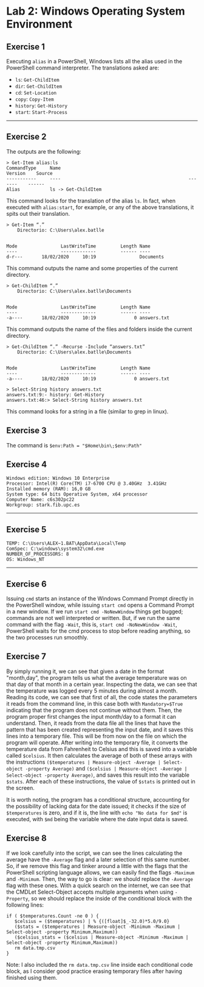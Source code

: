 # Lab 2: Windows Operating System Environment

## Exercise 1

Executing `alias` in a PowerShell, Windows lists all the alias used in the PowerShell command interpreter. The translations asked are:
- `ls`: `Get-ChildItem`
- `dir`: `Get-ChildItem`
- `cd`: `Set-Location`
- `copy`: `Copy-Item`
- `history`: `Get-History`
- `start`: `Start-Process`
----------

## Exercise 2

The outputs are the following:
```
> Get-Item alias:ls
CommandType     Name                                               Version    Source       
-----------     ----                                               -------    ------       
Alias           ls -> Get-ChildItem                                                        
```

This command looks for the translation of the alias `ls`. In fact, when executed with `alias:start`, for example, or any of the above translations, it spits out their translation.

```
> Get-Item “.”
    Directorio: C:\Users\alex.batlle


Mode                LastWriteTime         Length Name                                      
----                -------------         ------ ----                                      
d-r---       18/02/2020     10:19                Documents                                 
```

This command outputs the name and some properties of the current directory.

```
> Get-ChildItem “.”
    Directorio: C:\Users\alex.batlle\Documents


Mode                LastWriteTime         Length Name                                      
----                -------------         ------ ----                                      
-a----       18/02/2020     10:19              0 answers.txt                     
```

This command outputs the name of the files and folders inside the current directory.

```
> Get-ChildItem “.” -Recurse -Include “answers.txt”
    Directorio: C:\Users\alex.batlle\Documents


Mode                LastWriteTime         Length Name                                      
----                -------------         ------ ----                                      
-a----       18/02/2020     10:19              0 answers.txt                     
```

```
> Select-String history answers.txt
answers.txt:9:- history: Get-History
answers.txt:46:> Select-String history answers.txt
```
This command looks for a string in a file (similar to grep in linux).

## Exercise 3

The command is `$env:Path = "$Home\bin\;$env:Path"`

## Exercise 4

```
Windows edition: Windows 10 Enterprise
Processor: Intel(R) Core(TM) i7-6700 CPU @ 3.40GHz  3.41GHz
Installed memory (RAM): 16,0 GB
System type: 64 bits Operative System, x64 processor
Computer Name: c6s302pc22
Workgroup: stark.fib.upc.es
```
----------

## Exercise 5

```
TEMP: C:\Users\ALEX~1.BAT\AppData\Local\Temp
ComSpec: C:\windows\system32\cmd.exe
NUMBER_OF_PROCESSORS: 8
OS: Windows_NT
```
----------

## Exercise 6

Issuing `cmd` starts an instance of the Windows Command Prompt directly in the PowerShell window, while issuing `start cmd` opens a Command Prompt in a new window. If we run `start cmd -NoNewWindow` things get bugged; commands are not well interpreted or written. But, if we run the same command with the flag `-Wait`, this is, `start cmd -NoNewWindow -Wait`, PowerShell waits for the cmd process to stop before reading anything, so the two processes run smoothly.

## Exercise 7

By simply running it, we can see that given a date in the format "month,day", the program tells us what the average temperature was on that day of that month in a certain year. Inspecting the data, we can see that the temperature was logged every 5 minutes during almost a month.
Reading its code, we can see that first of all, the code states the parameters it reads from the command line, in this case both with `Mandatory=$True` indicating that the program does not continue without them.
Then, the program proper first changes the input month/day to a format it can understand. Then, it reads from the data file all the lines that have the pattern that has been created representing the input date, and it saves this lines into a temporary file. This will be from now on the file on which the program will operate. After writing into the temporary file, it converts the temperature data from Fahrenheit to Celsius and this is saved into a variable called `$celsius`. It then calculates the average of both of these arrays with the instructions `($temperatures | Measure-object -Average | Select-object -property Average)` and `($celsius | Measure-object -Average | Select-object -property Average)`, and saves this result into the variable `$stats`. After each of these instructions, the value of `$stats` is printed out in the screen.

It is worth noting, the program has a conditional structure, accounting for the possibility of lacking data for the date issued; it checks if the size of `$temperatures` is zero, and if it is, the line with `echo "No data for $md"` is executed, with `$md` being the variable where the date input data is saved.

## Exercise 8

If we look carefully into the script, we can see the lines calculating the average have the `-Average` flag and a later selection of this same number. So, if we remove this flag and tinker around a little with the flags that the PowerShell scripting language allows, we can easily find the flags `-Maximum` and `-Minimum`. Then, the way to go is clear: we should replace the `-Average` flag with these ones. With a quick search on the internet, we can see that the CMDLet Select-Object accepts multiple arguments when using `-Property`, so we should replace the inside of the conditional block with the following lines:
```
if ( $temperatures.Count -ne 0 ) {
   $celsius = ($temperatures) | % {([float]$_-32.0)*5.0/9.0}
   ($stats = ($temperatures | Measure-object -Minimum -Maximum | Select-object -property Minimum,Maximum))
   ($celsius_stats = ($celsius | Measure-object -Minimum -Maximum | Select-object -property Minimum,Maximum))
   rm data.tmp.csv
}
```

Note: I also included the `rm data.tmp.csv` line inside each conditional code block, as I consider good practice erasing temporary files after having finished using them.